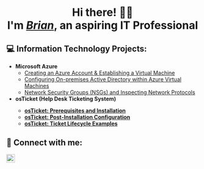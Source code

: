 <h1 align="center">
Hi there! 👋🏼 
<br>
I'm <i><a href="https://linkedin.com/in/brian-orta">Brian</a></i>, an aspiring IT Professional</h1>

<h2>💻 Information Technology Projects:</h2>

- <b>Microsoft Azure</b>
  - [Creating an Azure Account & Establishing a Virtual Machine](https://github.com/brian-orta/azure-start)
  - [Configuring On-premises Active Directory within Azure Virtual Machines](https://github.com/brian-orta/configure-active-directory)
  - [Network Security Groups (NSGs) and Inspecting Network Protocols](https://github.com/brian-orta/azure-network-protocols)
- <b>osTicket (Help Desk Ticketing System)<b/>
  - [osTicket: Prerequisites and Installation](https://github.com/brian-orta/osticket-prerequisites)
  - [osTicket: Post-Installation Configuration](https://github.com/brian-orta/post-install-config)
  - [osTicket: Ticket Lifecycle Examples](https://github.com/brian-orta/ticket-lifecycle)

<h2>🤳 Connect with me:</h2>

[<img align="left" alt="Jimmy | LinkedIn" width="22px" src="https://upload.wikimedia.org/wikipedia/commons/e/e9/Linkedin_icon.svg" />][linkedin]

[linkedin]: https://www.linkedin.com/in/brian-orta/
